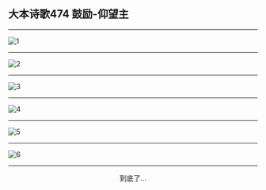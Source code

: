 
## 大本诗歌474 鼓励-仰望主
        
<div id="aplayer0"></div>

---

<img alt="1" data-original="/data/d0473/1.png">

---

<img alt="2" data-original="/data/d0473/2.png">

---

<img alt="3" data-original="/data/d0473/3.png">

---

<img alt="4" data-original="/data/d0473/4.png">

---

<img alt="5" data-original="/data/d0473/5.png">

---

<img alt="6" data-original="/data/d0473/6.png">

---

<p style="text-align: center">到底了...</p>

<script src="/js/dist-view.js"></script>

<script>
MAIN.id = 'd0473';
        
const ap0 = new APlayer({
    container: document.getElementById('aplayer0'),
    volume: 1,
    loop: 'none',
    preload: 'none',
    audio: [{
        name: '大本诗歌474.mp3',
        artist: '大本诗歌',
        url: 'https://res.wx.qq.com/voice/getvoice?mediaid=MzI0NTk3MDM5M18yMjQ3NDkzNDA5',
        cover: '/favicon'
    }]
});
</script>
